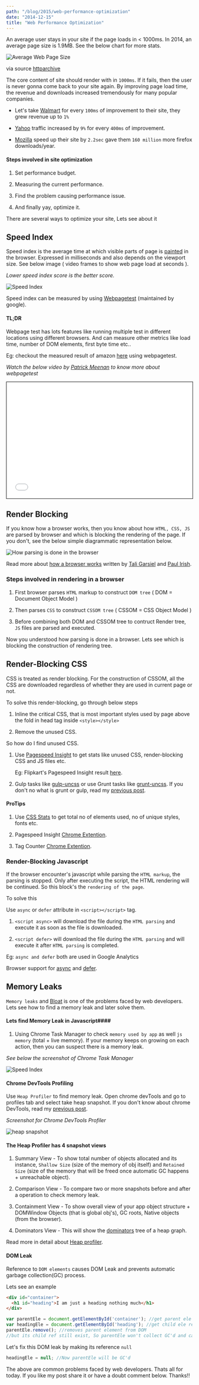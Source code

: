 ```yaml
---
path: "/blog/2015/web-performance-optimization"
date: "2014-12-15"
title: "Web Performance Optimization"
---
```



An average user stays in your site if the page loads in < 1000ms. In 2014, an average page size is 1.9MB. See the below chart for more stats.

<img src="./chart-Nov-15-2014.png" alt="Average Web Page Size" >

via source <a target="_blank" href="http://httparchive.org/interesting.php#bytesperpage">httparchive</a>

The core content of site should render with in `1000ms`. If it fails, then the user is never gonna come back to your site again. By improving page load time, the revenue and downloads increased tremendously for many popular companies.

- Let's take <a target="_blank" href="http://www.walmart.com/">Walmart</a> for every `100ms` of improvement to their site, they grew revenue up to `1%`

- <a target="_blank" href="https://www.Yahoo.com">Yahoo</a> traffic increased by `9%` for every `400ms` of improvement.

- <a target="_blank" href="https://www.Mozilla.com">Mozilla</a> speed up their site by `2.2sec` gave them `160 million` more firefox downloads/year.

#### Steps involved in site optimization

1. Set performance budget.

2. Measuring the current performance.

3. Find the problem causing performance issue.

4. And finally yay, optimize it.

There are several ways to optimize your site, Lets see about it

## Speed Index

Speed index is the average time at which visible parts of page is <a href="http://www.html5rocks.com/en/tutorials/internals/howbrowserswork/#Painting" title="Browser Painting">painted</a> in the browser. Expressed in milliseconds and also depends on the viewport size. See below image ( video frames to show web page load at seconds ).

<i>Lower speed index score is the better score.</i>

<img src="./compare_progress.png" alt="Speed Index" >


Speed index can be measured by using <a target="_blank" href="http://www.webpagetest.org/">Webpagetest</a> (maintained by google).

#### TL;DR

Webpage test has lots features like running multiple test in different locations using different browsers. And can measure other metrics like load time, number of DOM elements, first byte time etc..

Eg: checkout the measured result of amazon <a target="_blank" href="http://www.webpagetest.org/result/141126_29_DVN/">here</a> using webpagetest.

<i>Watch the below video by <a href="http://blog.patrickmeenan.com/" target="_blank">Patrick Meenan</a> to know more about webpagetest</i>

<iframe style="margin: 0 auto;text-align: center;width: 100%;border: 1px solid #000;" width="560" height="315" src="//www.youtube.com/embed/euVYHee1f1M" frameborder="0" allowfullscreen></iframe>


## Render Blocking

If you know how a browser works, then you know about how `HTML, CSS, JS` are parsed by browser and which is blocking the rendering of the page. If you don't, see the below simple diagrammatic representation below.

<img src="https://www.igvita.com/posts/12/doc-render-js.png" alt="How parsing is done in the browser" />

Read more about <a target="_blank" href="www.html5rocks.com/en/tutorials/internals/howbrowserswork/">how a browser works</a> written by <a target="_blank" href="http://www.html5rocks.com/en/profiles/#taligarsiel">Tali Garsiel</a> and <a target="_blank" href="http://www.paulirish.com/">Paul Irish</a>.

### Steps involved in rendering in a browser

1. First browser parses `HTML` markup to construct `DOM tree` ( DOM = Document Object Model )

2. Then parses `CSS` to construct `CSSOM tree` ( CSSOM = CSS Object Model )

3. Before combining both DOM and CSSOM tree to contruct Render tree, `JS` files are parsed and executed.

Now you understood how parsing is done in a browser. Lets see which is blocking the construction of rendering tree.

## Render-Blocking CSS

CSS is treated as render blocking. For the construction of CSSOM, all the CSS are downloaded regardless of whether they are used in current page or not.

To solve this render-blocking, go through below steps

1. Inline the critical CSS, that is most important styles used by page above the fold in head tag inside `<style></style>`

2. Remove the unused CSS.

So how do I find unused CSS.

1. Use <a target="_blank" href="https://developers.google.com/speed/pagespeed/insights/">Pagespeed Insight</a> to get stats like unused CSS, render-blocking CSS and JS files etc.

	Eg: Flipkart's Pagespeed Insight result <a target="_blank" href="https://developers.google.com/speed/pagespeed/insights/?url=Flipkart.com">here</a>.

2. Gulp tasks like <a href="https://www.npmjs.com/package/gulp-uncss" target="_blank">gulp-uncss</a> or use Grunt tasks like <a href="https://github.com/addyosmani/grunt-uncss" target="_blank">grunt-uncss</a>. If you don't no what is grunt or gulp, read my <a href="{{ site.baseurl }}/2014/10/27/Task-Automation-using-grunt-and-gulp/">previous post</a>.

#### ProTips

1. Use <a href="http://cssstats.com/" target="_blank">CSS Stats</a> to get total no of elements used, no of unique styles, fonts etc.

2. Pagespeed Insight <a target="_blank" href="https://chrome.google.com/webstore/detail/pagespeed-insights-by-goo/gplegfbjlmmehdoakndmohflojccocli?hl=en">Chrome Extention</a>.

3. Tag Counter <a target="_blank" href="hhttps://chrome.google.com/webstore/detail/tagcounter/okjmidhcodkplbehcomejnfjlkbdnjlg">Chrome Extention</a>.

### Render-Blocking Javascript

If the browser encounter's javascript while parsing the `HTML markup`, the parsing is stopped. Only after executing the script, the HTML rendering will be continued. So this block's the `rendering of the page`.

To solve this

Use `async` or `defer` attribute in `<script></script>` tag.

1. `<script async>` will download the file during the `HTML parsing` and execute it as soon as the file is downloaded.

2. `<script defer>` will download the file during the `HTML parsing` and will execute it after `HTML parsing` is completed.

Eg: `async and defer` both are used in Google Analytics

Browser support for <a target="_blank" href="http://caniuse.com/#search=async" title="async browser support">async</a> and
<a target="_blank" href="http://caniuse.com/#search=defer" title="defer browser support">defer</a>.

## Memory Leaks

`Memory leaks` and <a href="http://en.wikipedia.org/wiki/Bloating" title="bloating" target="_blank">Bloat</a> is one of the problems faced by web developers. Lets see how to find a memory leak and later solve them.

####  Lets find Memory Leak in Javascript####

1. Using Chrome Task Manager to check `memory used by app` as well `js memory` (total + live memory). If your memory keeps on growing on each action, then you can suspect there is a memory leak.

<i>See below the screenshot of Chrome Task Manager</i>

<img src="./task_manger.png" alt="Speed Index" />

#### Chrome DevTools Profiling

Use `Heap Profiler` to find memory leak. Open chrome devTools and go to profiles tab and select take heap snapshot.
If you don't know about chrome DevTools, read my <a target="_blank" href="https://gokul.site/blog/2014/09/12/chrome-devtools/" title="Chrome DevTools"> previous post</a>.

<i>Screenshot for Chrome DevTools Profiler</i>

<img src="./heap snapshot.png" alt="heap snapshot" />

#### The Heap Profiler has 4 snapshot views

1. Summary View - To show total number of objects allocated and its instance, `Shallow Size` (size of the memory of obj itself) and `Retained Size` (size of the memory that will be freed once automatic GC happens + unreachable object).

2. Comparison View - To compare two or more snapshots before and after a operation to check memory leak.

3. Containment View - To show overall view of your app object structure + DOMWindow Objects (that is global obj's), GC roots, Native objects (from the browser).

4. Dominators View - This will show the <a target="_blank" href="https://developer.chrome.com/devtools/docs/memory-analysis-101#dominators" title="dominators">dominators</a> tree of a heap graph.

Read more in detail about <a target="_blank" href="https://developer.chrome.com/devtools/docs/heap-profiling" title="Chrome devtools heap profile">Heap profiler</a>.

#### DOM Leak

Reference to `DOM elements` causes DOM Leak and prevents automatic garbage collection(GC) process.

Lets see an example

```html
<div id="container">
  <h1 id="heading">I am just a heading nothing much</h1>
</div>
```

```js
var parentEle = document.getElementById('container'); //get parent ele reference
var headingEle = document.getElementById('heading'); //get child ele reference
parentEle.remove(); //removes parent element from DOM
//but its child ref still exist, So parentEle won't collect GC'd and causes DOM Leak
```

Let's fix this DOM leak by making its reference `null`

```js
headingEle = null; //Now parentEle will be GC'd
```

The above are common problems faced by web developers. Thats all for today. If you like my post share it or have a doubt comment below. Thanks!!
